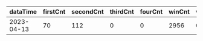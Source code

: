 |dataTime|firstCnt|secondCnt|thirdCnt|fourCnt|winCnt|vrate|wrate|
|-|-|-|-|-|-|-|-|
|2023-04-13|70|112|0|0|2956|0%|0%|